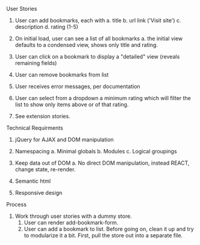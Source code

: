User Stories
1. User can add bookmarks, each with
    a. title
    b. url link ('Visit site')
    c. description
    d. rating (1-5)

2. On initial load, user can see a list of all bookmarks
    a. the initial view defaults to a condensed view, shows only title and rating.

3. User can click on a bookmark to display a "detailed" view (reveals remaining fields)

4. User can remove bookmarks from list

5. User receives error messages, per documentation

6. User can select from a dropdown a minimum rating which will filter the list to show only items above or of that rating.

7. See extension stories.

Technical Requirments

1. jQuery for AJAX and DOM manipulation

2. Namespacing
    a. Minimal globals
    b. Modules
    c. Logical groupings

3. Keep data out of DOM
    a. No direct DOM manipulation, instead REACT, change state, re-render.

4. Semantic html

5. Responsive design

Process

1. Work through user stories with a dummy store.
    1. User can render add-bookmark-form.
    2. User can add a bookmark to list.
      Before going on, clean it up and try to modularize it a bit. 
      First, pull the store out into a separate file.  
